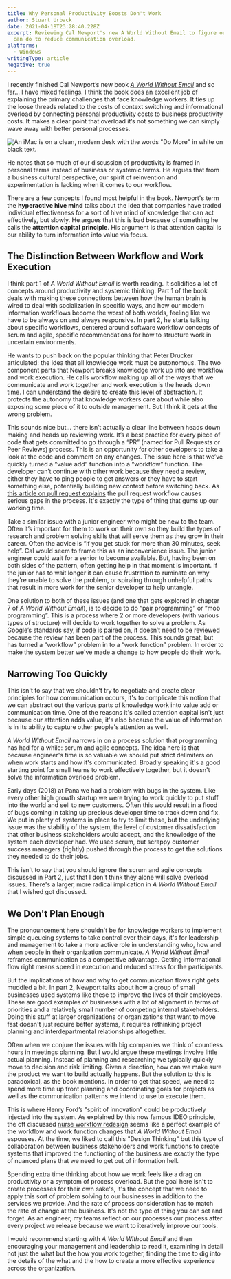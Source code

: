 ```yaml
---
title: Why Personal Productivity Boosts Don't Work
author: Stuart Urback
date: 2021-04-18T23:28:40.228Z
excerpt: Reviewing Cal Newport's new A World Without Email to figure out what we
  can do to reduce communication overload.
platforms:
  - Windows
writingType: article
negative: true
---
```

I recently finished Cal Newport’s new book *[A World Without Email](https://www.calnewport.com/books/a-world-without-email/)* and so far… I have mixed feelings. I think the book does an excellent job of explaining the primary challenges that face knowledge workers. It ties up the loose threads related to the costs of context switching and informational overload by connecting personal productivity costs to business productivity costs. It makes a clear point that overload it’s not something we can simply wave away with better personal processes.

![An iMac is on a clean, modern desk with the words "Do More" in white on black text.](https://images.unsplash.com/photo-1483058712412-4245e9b90334?ixid=MnwxMjA3fDB8MHxwaG90by1wYWdlfHx8fGVufDB8fHx8&ixlib=rb-1.2.1&auto=format&fit=crop&w=1650&q=80 "Do More by https://unsplash.com/@carlheyerdahl")

He notes that so much of our discussion of productivity is framed in personal terms instead of business or systemic terms. He argues that from a business cultural perspective, our spirit of reinvention and experimentation is lacking when it comes to our workflow.

There are a few concepts I found most helpful in the book. Newport's term the **hyperactive hive mind** talks about the idea that companies have traded individual effectiveness for a sort of hive mind of knowledge that can act effectively, but slowly. He argues that this is bad because of something he calls the **attention capital principle**. His argument is that attention capital is our ability to turn information into value via focus.

## The Distinction Between Workflow and Work Execution

I think part 1 of *A World Without Email* is worth reading. It solidifies a lot of concepts around productivity and systemic thinking. Part 1 of the book deals with making these connections between how the human brain is wired to deal with socialization in specific ways, and how our modern information workflows become the worst of both worlds, feeling like we have to be always on and always responsive. In part 2, he starts talking about specific workflows, centered around software workflow concepts of scrum and agile, specific recommendations for how to structure work in uncertain environments. 

He wants to push back on the popular thinking that Peter Drucker articulated: the idea that all knowledge work must be autonomous. The two component parts that Newport breaks knowledge work up into are workflow and work execution.  He calls workflow making up all of the ways that we communicate and work together and work execution is the heads down time. I can understand the desire to create this level of abstraction. It protects the autonomy that knowledge workers care about while also exposing some piece of it to outside management. But I think it gets at the wrong problem. 

This sounds nice but... there isn’t actually a clear line between heads down making and heads up reviewing work. It’s a best practice for every piece of code that gets committed to go through a “PR” (named for Pull Requests or Peer Reviews) process. This is an opportunity for other developers to take a look at the code and comment on any changes. The issue here is that we’ve quickly turned a “value add” function into a “workflow” function. The developer can’t continue with other work because they need a review, either they have to ping people to get answers or they have to start something else, potentially building new context before switching back. As [this article on pull request explains](https://jessitron.com/2021/03/27/those-pesky-pull-request-reviews/) the pull request workflow causes serious gaps in the process. It's exactly the type of thing that gums up our working time.

Take a similar issue with a junior engineer who might be new to the team. Often it’s important for them to work on their own so they build the types of research and problem solving skills that will serve them as they grow in their career. Often the advice is “if you get stuck for more than 30 minutes, seek help”. Cal would seem to frame this as an inconvenience issue. The junior engineer could wait for a senior to become available. But, having been on both sides of the pattern, often getting help in that moment is important. If the junior has to wait longer it can cause frustration to ruminate on why they’re unable to solve the problem, or spiraling through unhelpful paths that result in more work for the senior developer to help untangle. 

One solution to both of these issues (and one that gets explored in chapter 7 of *A World Without Email*), is to decide to do “pair programming” or “mob programming”. This is a process where 2 or more developers (with various types of structure) will decide to work together to solve a problem. As Google’s standards say, if code is paired on, it doesn’t need to be reviewed because the review has been part of the process. This sounds great, but has turned a “workflow” problem in to a “work function” problem. In order to make the system better we've made a change to how people do their work.

## Narrowing Too Quickly

This isn't to say that we shouldn't try to negotiate and create clear principles for how communication occurs, it's to complicate this notion that we can abstract out the various parts of knowledge work into value add or communication time. One of the reasons it's called attention capital isn't just because our attention adds value, it's also because the value of information is in its ability to capture other people's attention as well. 

*A World Without Email* narrows in on a process solution that programming has had for a while: scrum and agile concepts. The idea here is that because engineer's time is so valuable we should put strict delimiters on when work starts and how it's communicated. Broadly speaking it's a good starting point for small teams to work effectively together, but it doesn't solve the information overload problem. 

Early days (2018) at Pana we had a problem with bugs in the system. Like every other high growth startup we were trying to work quickly to put stuff into the world and sell to new customers. Often this would result in a flood of bugs coming in taking up precious developer time to track down and fix. We put in plenty of systems in place to try to limit these, but the underlying issue was the stability of the system, the level of customer dissatisfaction that other business stakeholders would accept, and the knowledge of the system each developer had. We used scrum, but scrappy customer success managers (rightly) pushed through the process to get the solutions they needed to do their jobs. 

This isn't to say that you should ignore the scrum and agile concepts discussed in Part 2, just that I don't think they alone will solve overload issues. There's a larger, more radical implication in *A World Without Email* that I wished got discussed.

## We Don't Plan Enough

The pronouncement here shouldn't be for knowledge workers to implement simple queueing systems to take control over their days, it's for leadership and management to take a more active role in understanding who, how and when people in their organization communicate. *A World Without Email* reframes communication as a competitive advantage. Getting informational flow right means speed in execution and reduced stress for the participants. 

But the implications of how and why to get communication flows right gets muddled a bit. In part 2, Newport talks about how a group of small businesses used systems like these to improve the lives of their employees. These are good examples of businesses with a lot of alignment in terms of priorities and a relatively small number of competing internal stakeholders. Doing this stuff at larger organizations or organizations that want to move fast doesn't just require better systems, it requires rethinking project planning and interdepartmental relationships altogether. 

Often when we conjure the issues with big companies we think of countless hours in meetings planning. But I would argue these meetings involve little actual planning. Instead of planning and researching we typically quickly move to decision and risk limiting. Given a direction, how can we make sure the product we want to build actually happens. But the solution to this is paradoxical, as the book mentions. In order to get that speed, we need to spend more time up front planning and coordinating goals for projects as well as the communication patterns we intend to use to execute them. 

This is where Henry Ford’s "spirit of innovation" could be productively injected into the system. As explained by this now famous IDEO principle, the oft discussed [nurse workflow redesign](https://www.fastcompany.com/1139331/ideos-david-kelley-design-thinking?position=18&campaign_date=10312020) seems like a perfect example of the workflow and work function changes that *A World Without Email* espouses. At the time, we liked to call this "Design Thinking" but this type of collaboration between business stakeholders and work functions to create systems that improved the functioning of the business are exactly the type of nuanced plans that we need to get out of information hell. 

Spending extra time thinking about how we work feels like a drag on productivity or a symptom of process overload.  But the goal here isn't to create processes for their own sake's, it's the concept that we need to apply this sort of problem solving to our businesses in addition to the services we provide. And the rate of process consideration has to match the rate of change at the business. It's not the type of thing you can set and forget. As an engineer, my teams reflect on our processes our process after every project we release because we want to iteratively improve our tools. 

I would recommend starting with *A World Without Email* and then encouraging your management and leadership to read it, examining in detail not just the what but the how you work together, finding the time to dig into the details of the what and the how to create a more effective experience across the organization.